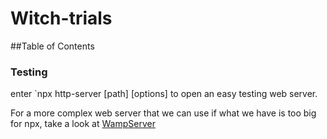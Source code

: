 # Witch-trials

##Table of Contents

### Testing
enter `npx http-server [path] [options] to open an easy testing web server.

For a more complex web server that we can use if what we have is too big for npx, take a look at [WampServer](https://sourceforge.net/projects/wampserver/files/)

